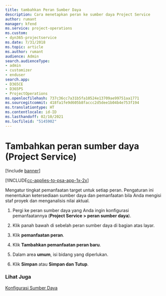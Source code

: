 ```yaml
---
title: tambahkan Peran Sumber Daya
description: Cara menetapkan peran ke sumber daya Project Service
author: rumant
manager: kfend
ms.service: project-operations
ms.custom:
- dyn365-projectservice
ms.date: 7/31/2018
ms.topic: article
ms.author: rumant
audience: Admin
search.audienceType:
- admin
- customizer
- enduser
search.app:
- D365CE
- D365PS
- ProjectOperations
ms.openlocfilehash: 737c36cc7a31b5fa10524e13709ae99751aa1771
ms.sourcegitcommit: 418fa1fe9d605b8faccc2d5dee1b04b4e753f194
ms.translationtype: HT
ms.contentlocale: id-ID
ms.lasthandoff: 02/10/2021
ms.locfileid: "5145902"
---
```

# <a name="add-resource-roles-project-service"></a>Tambahkan peran sumber daya (Project Service)

[!include [banner](../includes/psa-now-project-operations.md)]

[!INCLUDE[cc-applies-to-psa-app-1x-2x](../includes/cc-applies-to-psa-app-1x-2x.md)]

Mengatur tingkat pemanfaatan target untuk setiap peran. Pengaturan ini menentukan ketersediaan sumber daya dan pemanfaatan bila Anda mengisi staf proyek dan menganalisis nilai aktual.  
  
1.  Pergi ke peran sumber daya yang Anda ingin konfigurasi pemanfaatannya (**Project Service > peran sumber daya**).  
  
2.  Klik panah bawah di sebelah peran sumber daya di bagian atas layar.  
  
3.  Klik **pemanfaatan peran**.  
  
4.  Klik **Tambahkan pemanfaatan peran baru**.  
  
5.  Dalam area **umum**, isi bidang yang diperlukan.  
  
6.  Klik **Simpan** atau **Simpan dan Tutup**.  
  
### <a name="see-also"></a>Lihat Juga  
 [Konfigurasi Sumber Daya](../psa/set-up-resources.md)

